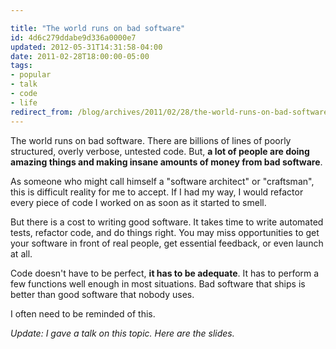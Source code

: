 ```yaml
---

title: "The world runs on bad software"
id: 4d6c279ddabe9d336a0000e7
updated: 2012-05-31T14:31:58-04:00
date: 2011-02-28T18:00:00-05:00
tags:
- popular
- talk
- code
- life
redirect_from: /blog/archives/2011/02/28/the-world-runs-on-bad-software/
---
```


The world runs on bad software. There are billions of lines of poorly structured, overly verbose, untested code. But, **a lot of people are doing amazing things and making insane amounts of money from bad software**.

As someone who might call himself a "software architect" or "craftsman", this is difficult reality for me to accept. If I had my way, I would refactor every piece of code I worked on as soon as it started to smell.

But there is a cost to writing good software. It takes time to write automated tests, refactor code, and do things right. You may miss opportunities to get your software in front of real people, get essential feedback, or even launch at all.

Code doesn't have to be perfect, **it has to be adequate**. It has to perform a few functions well enough in most situations. Bad software that ships is better than good software that nobody uses.

I often need to be reminded of this.

*Update: I gave a talk on this topic. Here are the slides.*

<script async class="speakerdeck-embed" data-id="4e455cac5c2c9c00010076f4" data-ratio="1.3333333333333333" src="//speakerdeck.com/assets/embed.js">
</script>
